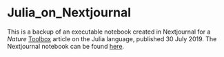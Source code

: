 # Julia_on_Nextjournal

This is a backup of an executable notebook created in Nextjournal for a _Nature_ [Toolbox](https://www.nature.com/articles/d41586-019-02310-3) article on the Julia language, published 30 July 2019. The Nextjournal notebook can be found [here](https://nextjournal.com/jperkel/julia-on-nextjournal).
